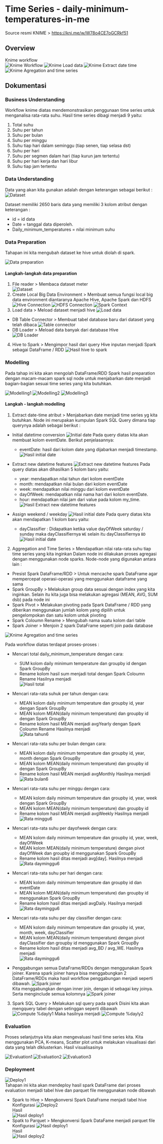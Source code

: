 # Time Series - daily-minimum-temperatures-in-me
Source resmi KNIME > https://kni.me/w/W78o4CE7oGCRkf51

## Overview
Knime workflow <br>
![Knime Workflow](./dokumentasi/1.PNG)
![Knime Load data](./dokumentasi/2.PNG)
![Knime Extract date time](./dokumentasi/3.PNG)
![Knime Agregation and time series](./dokumentasi/4.PNG)

## Dokumentasi
### Business Understanding
Workflow knime diatas mendemonstrasikan penggunaan time series untuk menganalisa rata-rata suhu. Hasil time series dibagi menjadi 9 yaitu:
1. Total suhu
2. Suhu per tahun
3. Suhu per bulan
4. Suhu per minggu
5. Suhu tiap hari dalam seminggu (tiap senen, tiap selasa dst)
6. Suhu per hari
7. Suhu per segmen dalam hari (tiap kurun jam tertentu)
8. Suhu per hari kerja dan hari libur
9. Suhu tiap jam tertentu

### Data Understanding

Data yang akan kita gunakan adalah dengan keterangan sebagai berikut :
![Dataset](./dokumentasi/8.PNG)

Dataset memiliki 2650 baris data yang memiliki 3 kolom atribut dengan keterangan :
  - id = id data
  - Date = tanggal data diperoleh.
  - Daily_minimum_temperatures = nilai minimum suhu 

### Data Preparation

Tahapan ini kita mengubah dataset ke hive untuk diolah di spark.

![Data preparation](./dokumentasi/9.PNG)

#### Langkah-langkah data preparation
1. File reader > Membaca dataset meter <br>
![Dataset](./dokumentasi/8.PNG)
2. Create Local Big Data Environment > Membuat semua fungsi local big data environment diantaranya Apache Hive, Apache Spark dan HDFS <br>
![Hive Connection](./dokumentasi/10.PNG)
![HDFS Connection](./dokumentasi/11.PNG)
![Spark Context](./dokumentasi/12.PNG)
3. Load data > Meload dataset menjadi hive
![Load data](./dokumentasi/2.PNG)
  - DB Table Connector > Membuat tabel database baru dari dataset yang telah dibaca
  ![Table connector](./dokumentasi/13.PNG)
  - DB Loader > Meload data banyak dari database Hive <br>
  ![DB Loader](./dokumentasi/14.PNG)
4. Hive to Spark > Mengimpor hasil dari query Hive inputan menjadi Spark sebagai DataFrame / RDD
![Hasil hive to spark](./dokumentasi/15.PNG)

### Modelling

Pada tahap ini kita akan mengolah DataFrame/RDD Spark hasil preparation dengan macam-macam spark sql node untuk menjabarkan date menjadi bagian-bagian sesuai time series yang kita butuhkan.

![Modelling1](./dokumentasi/16.PNG)
![Modelling2](./dokumentasi/17.PNG)
![Modelling3](./dokumentasi/18.PNG)

#### Langkah - langkah modelling
1. Extract date-time atribut > Menjabarkan date menjadi time series yg kita butuhkan. 
Node ini merupakan kumpulan Spark SQL Query dimana tiap querynya adalah sebagai berikut :

  - Initial datetime conversion
  ![Initial date](./dokumentasi/19.PNG)
    Pada query diatas kita akan membuat kolom eventDate. Berikut penjelasannya:
    - eventDate: hasil dari kolom date yang dijabarkan menjadi timestamp.
  ![Hasil initial date](./dokumentasi/20.PNG)

  - Extract new datetime features
  ![Extract new datetime features](./dokumentasi/21.PNG)
    Pada query diatas akan dihasilkan 5 kolom baru yaitu:
    - year: mendapatkan nilai tahun dari kolom eventDate
    - month: mendapatkan nilai bulan dari kolom eventDate
    - week: mendapatkan nilai minggu dari kolom eventDate
    - dayOfWeek: mendapatkan nilai nama hari dari kolom eventDate.
    - hour: mendapatkan nilai jam dari value pada kolom my_time.
  ![Hasil Extract new datetime features](./dokumentasi/22.PNG)

  - Assign weekend / weekday
  ![Hasil initial date](./dokumentasi/23.PNG)
    Pada query diatas kita akan mendapatkan 1 kolom baru yaitu:
    - dayClassifier : Didapatkan ketika value dayOfWeek saturday / sunday maka dayClassifiernya `WE` selain itu dayClassifiernya `BD`
  ![Hasil initial date](./dokumentasi/24.PNG)

2. Aggregation and Time Series > Mendapatkan nilai rata-rata suhu tiap time series yang kita inginkan
Dalam node ini dilakukan proses agregasi dengan menggunakan node sparks. Node-node yang digunakan antara lain :
  - Presist Spark DataFrame/RDD > Untuk mencache spark DataFrame agar mempercepat operasi-operasi yang menggunakan dataframe yang sama
  - Spark GroupBy > Melakukan group data sesuai dengan index yang kita inginkan. Selain itu kita juga bisa melakukan agregasi (MEAN, AVG, SUM dsb) pada node ini
  - Spark Pivot > Melakukan pivoting pada Spark DataFrame / RDD yang diberikan menggunakan jumlah kolom yang dipilih untuk pengelompokan dan satu kolom untuk pivoting
  - Spark Coloumn Rename > Mengubah nama suatu kolom dari table
  - Spark Joiner > Menjoin 2 spark DataFrame seperti join pada database

![Knime Agregation and time series](./dokumentasi/4.PNG)

Pada workflow diatas terdapat proses-proses :

  - Mencari total daily_minimum_temperature dengan cara:
    - SUM kolom daily minimum temperature dan groupby id dengan Spark GroupBy
    - Rename kolom hasil sum menjadi total dengan Spark Coloumn Rename
    Hasilnya menjadi <br>
    ![Hasil total](./dokumentasi/30.PNG)

  - Mencari rata-rata suhuk per tahun dengan cara:
    - MEAN kolom daily minimum temperature dan groupby id, year dengan Spark GroupBy
    - MEAN kolom MEAN(daily minimum temperature) dan groupby id dengan Spark GroupBy
    - Rename kolom hasil MEAN menjadi avgYearly dengan Spark Coloumn Rename
    Hasilnya menjadi <br>
    ![Rata tahun6](./dokumentasi/36.PNG)

  - Mencari rata-rata suhu per bulan dengan cara:
    - MEAN kolom daily minimum temperature dan groupby id, year, month dengan Spark GroupBy
    - MEAN kolom MEAN(daily minimum temperature) dan groupby id dengan Spark GroupBy
    - Rename kolom hasil MEAN menjadi avgMonthly
    Hasilnya menjadi <br>
    ![Rata bulan6](./dokumentasi/42.PNG)

  - Mencari rata-rata suhu per minggu dengan cara:
    - MEAN kolom daily minimum temperature dan groupby id, year, week dengan Spark GroupBy
    - MEAN kolom MEAN(daily minimum temperature) dan groupby id
    - Rename kolom hasil MEAN menjadi avgWeekly
    Hasilnya menjadi <br>
    ![Rata minggu6](./dokumentasi/48.PNG)

  - Mencari rata-rata suhu per dayofweek dengan cara:
    - MEAN kolom daily minimum temperature dan groupby id, year, week, dayOfWeek
    - MEAN kolom MEAN(daily minimum temperature) dengan pivot dayOfWeek dan groupby id menggunakan Spark GroupBy
    - Rename kolom hasil ditas menjadi avg[day].
    Hasilnya menjadi <br>
    ![Rata dayminggu6](./dokumentasi/55.PNG)

  - Mencari rata-rata suhu per hari dengan cara:
    - MEAN kolom daily minimum temperature dan groupby id dan eventDate
    - MEAN kolom MEAN(daily minimum temperature) dan groupby id menggunakan Spark GroupBy
    - Rename kolom hasil ditas menjadi avgDaily.
    Hasilnya menjadi <br>
    ![Rata dayminggu6](./dokumentasi/54.PNG)

  - Mencari rata-rata suhu per day classifier dengan cara:
    - MEAN kolom daily minimum temperature dan groupby id, year, month, week, dayClassifier 
    - MEAN kolom MEAN(daily minimum temperature) dengan pivot dayClassifier dan groupby id menggunakan Spark GroupBy
    - Rename kolom hasil ditas menjadi avg_BD / avg_WE.
    Hasilnya menjadi <br>
    ![Rata dayminggu6](./dokumentasi/53.PNG)

  - Penggabungan semua DataFrame/RDDs dengan menggunakan Spark joiner. Karena spark joiner hanya bisa menggabungkan 2 DataFrame/RDDs maka hasil workflow penggabungan menjadi seperti dibawah.
  ![Spark joiner](./dokumentasi/56.PNG) <br>
  Kita menggabungkan dengan inner join, dengan id sebagai key joinya. Serta menginclude semua kolomnya
  ![Spark joiner](./dokumentasi/57.PNG)

3. Spark SQL Query > Melakukan sql query pada spark
Disini kita akan mengquery tabel dengan setinggan seperti dibawah
![Compute %dayly1](./dokumentasi/59.PNG)
Maka hasilnya menjadi
![Compute %dayly2](./dokumentasi/60.PNG)

### Evaluation

Proses selanjutnya kita akan mengevaluasi hasil time series kita. Kita menggunakan PCA, K-means, Scatter plot untuk melakukan visualisasi dari data yang telah dlklusterkan.
Hasil visualisasinya <br>

![Evaluation1](./dokumentasi/61.PNG)
![Evaluation2](./dokumentasi/62.PNG)
![Evaluation3](./dokumentasi/63.PNG)

### Deployment

![Deploy1](./dokumentasi/64.PNG) <br>
Tahapan ini kita akan mendeploy hasil spark DataFrame dari proses evaluation menjadi tabel hive dan parquet file menggunakan node dibawah

- Spark to Hive > Mengkonversi Spark DataFrame menjadi tabel hive
Konfigurasi
![Deploy2](./dokumentasi/65.PNG) <br>
Hasil <br>
![Hasil deploy1](./dokumentasi/66.PNG)
- Spatk to Parquet > Mengkonversi Spark DataFame menjadi parquet file
Konfigurasi
![Hasil deploy1](./dokumentasi/67.PNG) <br>
Hasil <br>
![Hasil deploy2](./dokumentasi/68.PNG)

